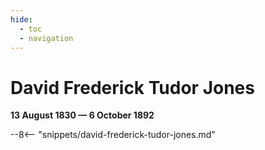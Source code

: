 ```yaml
---
hide:
  - toc
  - navigation 
---
```


# David Frederick Tudor Jones

**13 August 1830 — 6 October 1892**

--8<-- "snippets/david-frederick-tudor-jones.md"
